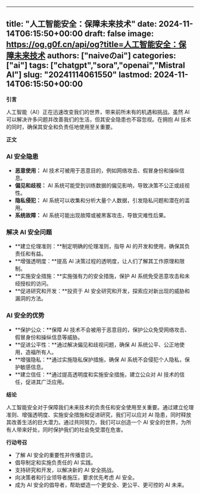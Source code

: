 
---
title: "人工智能安全：保障未来技术"
date: 2024-11-14T06:15:50+00:00
draft: false
image: https://og.g0f.cn/api/og?title=人工智能安全：保障未来技术
authors: ["naiveのai"]
categories: ["ai"]
tags: ["chatgpt","sora","openai","Mistral AI"]
slug: "20241114061550"
lastmod: 2024-11-14T06:15:50+00:00
---
**引言**

人工智能（AI）正在迅速改变我们的世界，带来前所未有的机遇和挑战。虽然 AI 可以解决许多问题并改善我们的生活，但其安全隐患也不容忽视。在拥抱 AI 技术的同时，确保其安全和负责任地使用至关重要。

**正文**

### AI 安全隐患

* **恶意使用：** AI 技术可被用于恶意目的，例如网络攻击、假冒身份和操纵信息。
* **偏见和歧视：** AI 系统可能受到训练数据的偏见影响，导致决策不公正或歧视性。
* **隐私侵犯：** AI 系统可以收集和分析大量个人数据，引发隐私问题和潜在的滥用。
* **系统故障：** AI 系统可能出现故障或被黑客攻击，导致灾难性后果。

### 解决 AI 安全问题

* **建立伦理准则：**制定明确的伦理准则，指导 AI 的开发和使用，确保其负责任和有益。
* **增强透明度：**提高 AI 决策过程的透明度，让人们了解其工作原理和限制。
* **实施安全措施：**实施强有力的安全措施，保护 AI 系统免受恶意攻击和未经授权的访问。
* **促进研究和开发：**投资于 AI 安全研究和开发，探索应对新出现的威胁和漏洞的方法。

### AI 安全的优势

* **保护公众：**保障 AI 技术不会被用于恶意目的，保护公众免受网络攻击、假冒身份和操纵信息等威胁。
* **促进公平性：**通过解决偏见和歧视问题，确保 AI 系统公平、公正地使用，造福所有人。
* **增强隐私：**通过实施隐私保护措施，确保 AI 系统不会侵犯个人隐私，保护敏感信息。
* **建立信任：**通过提高透明度和实施安全措施，建立公众对 AI 技术的信任，促进其广泛应用。

**结论**

人工智能安全对于保障我们未来技术的负责任和安全使用至关重要。通过建立伦理准则、增强透明度、实施安全措施和促进研究，我们可以应对 AI 隐患，同时释放其改善生活的巨大潜力。通过共同努力，我们可以创造一个 AI 安全的世界，为所有人带来好处，同时保护我们的社会免受潜在危害。

**行动号召**

* 了解 AI 安全的重要性并传播意识。
* 倡导制定和实施负责任的 AI 实践。
* 支持研究和开发，以解决新的 AI 安全挑战。
* 向决策者和行业领导者施压，要求优先考虑 AI 安全。
* 成为 AI 安全的倡导者，帮助塑造一个更安全、更公平、更可控的 AI 未来。
